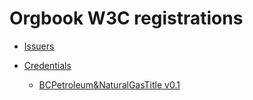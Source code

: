 # Orgbook W3C registrations

- [Issuers](issuers.json)

- [Credentials](credentials.json)
  - [BCPetroleum&NaturalGasTitle v0.1](credentials/BCPetroleum&NaturalGasTitle/0.1)
